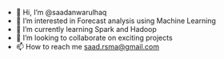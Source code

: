 - 👋 Hi, I’m @saadanwarulhaq
- 👀 I’m interested in Forecast analysis using Machine Learning 
- 🌱 I’m currently learning Spark and Hadoop
- 💞️ I’m looking to collaborate on exciting projects
- 📫 How to reach me saad.rsma@gmail.com

<!---
saadanwarulhaq/saadanwarulhaq is a ✨ special ✨ repository because its `README.md` (this file) appears on your GitHub profile.
You can click the Preview link to take a look at your changes.
--->
